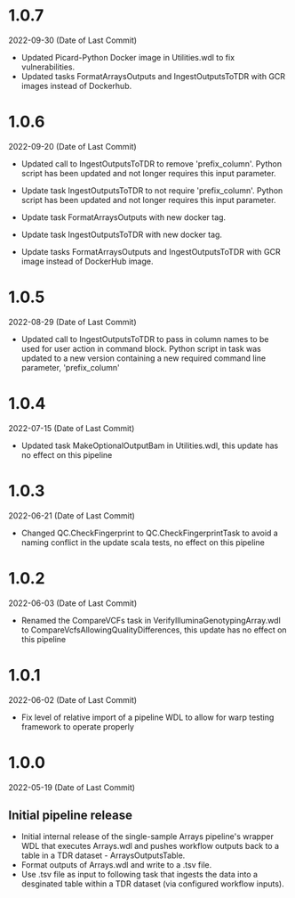 # 1.0.7
2022-09-30 (Date of Last Commit)

* Updated Picard-Python Docker image in Utilities.wdl to fix vulnerabilities.
* Updated tasks FormatArraysOutputs and IngestOutputsToTDR with GCR images instead of Dockerhub.

# 1.0.6
2022-09-20 (Date of Last Commit)

* Updated call to IngestOutputsToTDR to remove 'prefix_column'. Python script has been updated and not longer requires this input parameter.
* Update task IngestOutputsToTDR to not require 'prefix_column'. Python script has been updated and not longer requires this input parameter.

* Update task FormatArraysOutputs with new docker tag.
* Update task IngestOutputsToTDR with new docker tag.
* Update tasks FormatArraysOutputs and IngestOutputsToTDR with GCR image instead of DockerHub image.

# 1.0.5
2022-08-29 (Date of Last Commit)

* Updated call to IngestOutputsToTDR to pass in column names to be used for user action in command block. Python script in task was updated to a new version containing a new required command line parameter, 'prefix_column'

# 1.0.4
2022-07-15 (Date of Last Commit)

* Updated task MakeOptionalOutputBam in Utilities.wdl, this update has no effect on this pipeline

# 1.0.3
2022-06-21 (Date of Last Commit)

* Changed QC.CheckFingerprint to QC.CheckFingerprintTask to avoid a naming conflict in the update scala tests, no effect on this pipeline

# 1.0.2
2022-06-03 (Date of Last Commit)

* Renamed the CompareVCFs task in VerifyIlluminaGenotypingArray.wdl to CompareVcfsAllowingQualityDifferences, this update has no effect on this pipeline

# 1.0.1
2022-06-02 (Date of Last Commit)

* Fix level of relative import of a pipeline WDL to allow for warp testing framework to operate properly

# 1.0.0
2022-05-19 (Date of Last Commit)

## Initial pipeline release

* Initial internal release of the single-sample Arrays pipeline's wrapper WDL that executes Arrays.wdl and pushes workflow outputs back to a table in a TDR dataset - ArraysOutputsTable.
* Format outputs of Arrays.wdl and write to a .tsv file.
* Use .tsv file as input to following task that ingests the data into a desginated table within a TDR dataset (via configured workflow inputs).
